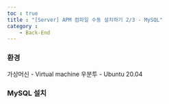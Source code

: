 ```yaml
---
toc : true
title : "[Server] APM 컴파일 수동 설치하기 2/3 - MySQL"
category : 
    - Back-End
---
```

### 환경
가상머신 - Virtual machine
우분투 - Ubuntu 20.04

### MySQL 설치
